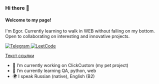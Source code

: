 ### Hi there 👋
#### Welcome to my page!
I'm Egor.
Currently learning to walk in WEB without falling on my bottom.
Open to collaborating on interesting and innovative projects.


<a href="https://t.me/alposomn" rel="nofollow">
  <img src="https://sun9-70.userapi.com/impg/8_lmkK418-HGBF-5SqXJjIsahpePCoFElMCGYg/Rb-e7Ym5yCc.jpg?size=75x20&quality=96&sign=1c829093ea0516215170b3d20f5db86c&type=album" alt="Telegram" data-canonical-src="https://img.shields.io/badge/Telegram-blue?style=flat-square&amp;logo=telegram" style="max-width: 100%;">
</a>

<a href="https://leetcode.com/alposomn" rel="nofollow">
  <img src="https://camo.githubusercontent.com/727211edcb910fd8430af1c0bfdb79b1236fa62ed70b90372a6c456a312d88a9/68747470733a2f2f696d672e736869656c64732e696f2f62616467652f4c656574436f64652d626c75653f7374796c653d666c61742d737175617265266c6f676f3d4c656574436f6465" alt="LeetCode" data-canonical-src="https://img.shields.io/badge/LeetCode-blue?style=flat-square&amp;logo=LeetCode" style="max-width: 100%;">
</a>

<a href="mailto:brovtsinegor@gmail.com">Текст ссылки</a>

- 🔭 I’m currently working on ClickCustom (my pet project)
- 🌱 I’m currently learning QA, python, web
- 🌍 I speak Russian (native), English (B2)
